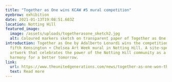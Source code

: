 ```yaml
---
title: "Together as One wins KCAW #5 mural competition"
eyebrow: exhibition
date: 2021-01-13T19:08:51.603Z
location: Notting Hill
featured_image:
  image: /assets/uploads/togetherasone_sketch2.jpg
  alt: Coloured markers sketch on transparent paper of Together as One mural
introduction: Together as One by Adalberto Lonardi wins the competition for the
  fifth Kensington + Chelsea Art Week mural in Notting Hill. A site-specific
  artwork that celebrates the power of the Notting Hill community as a symbol of
  harmony for a better tomorrow.
link:
  url: https://www.theunitedgenerations.com/news/together-as-one-won-the-kensington-and-chelsea-art-week-mural-2021/
  text: Read more
---
```

